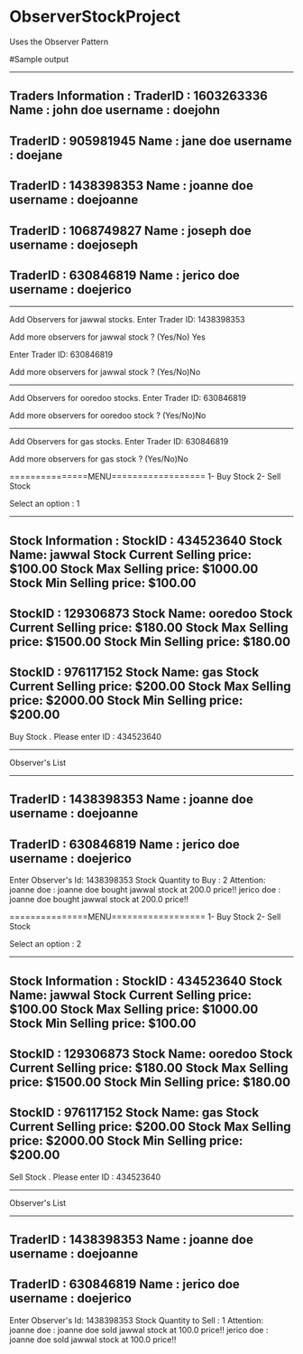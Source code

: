 # ObserverStockProject
Uses the Observer Pattern 

#Sample output 

***********************************************
Traders Information : 
TraderID : 1603263336
Name : john doe
username : doejohn
------

TraderID : 905981945
Name : jane doe
username : doejane
------

TraderID : 1438398353
Name : joanne doe
username : doejoanne
------

TraderID : 1068749827
Name : joseph doe
username : doejoseph
------

TraderID : 630846819
Name : jerico doe
username : doejerico
------


**********************************************

Add Observers for jawwal stocks.
Enter Trader ID: 
1438398353

Add more observers for jawwal stock ? (Yes/No) Yes

Enter Trader ID: 
630846819

Add more observers for jawwal stock ? (Yes/No)No

**********************************************

Add Observers for ooredoo stocks.
Enter Trader ID: 
630846819

Add more observers for ooredoo stock ? (Yes/No)No

**********************************************

Add Observers for gas stocks.
Enter Trader ID: 
630846819

Add more observers for gas stock ? (Yes/No)No


===============MENU==================
1- Buy Stock
2- Sell Stock


Select an option : 
1


***********************************************
Stock Information : 
StockID : 434523640
Stock Name: jawwal
 Stock Current Selling price: $100.00
 Stock Max Selling price: $1000.00 
Stock Min Selling price: $100.00 
------

StockID : 129306873
Stock Name: ooredoo
 Stock Current Selling price: $180.00
 Stock Max Selling price: $1500.00 
Stock Min Selling price: $180.00 
------

StockID : 976117152
Stock Name: gas
 Stock Current Selling price: $200.00
 Stock Max Selling price: $2000.00 
Stock Min Selling price: $200.00 
------


Buy Stock . Please enter ID : 
434523640

-----------------
Observer's List

-----------------
TraderID : 1438398353
Name : joanne doe
username : doejoanne
--------

TraderID : 630846819
Name : jerico doe
username : doejerico
--------

Enter Observer's Id:
1438398353
Stock Quantity to Buy : 
2
Attention:  
joanne doe  : joanne doe bought jawwal stock at 200.0 price!!
jerico doe  : joanne doe bought jawwal stock at 200.0 price!!


===============MENU==================
1- Buy Stock
2- Sell Stock


Select an option : 
2


***********************************************
Stock Information : 
StockID : 434523640
Stock Name: jawwal
 Stock Current Selling price: $100.00
 Stock Max Selling price: $1000.00 
Stock Min Selling price: $100.00 
------

StockID : 129306873
Stock Name: ooredoo
 Stock Current Selling price: $180.00
 Stock Max Selling price: $1500.00 
Stock Min Selling price: $180.00 
------

StockID : 976117152
Stock Name: gas
 Stock Current Selling price: $200.00
 Stock Max Selling price: $2000.00 
Stock Min Selling price: $200.00 
------


 Sell Stock . Please enter ID : 
434523640

-----------------
Observer's List

-----------------
TraderID : 1438398353
Name : joanne doe
username : doejoanne
--------

TraderID : 630846819
Name : jerico doe
username : doejerico
--------

Enter Observer's Id:
1438398353
Stock Quantity to Sell : 
1
Attention:  
joanne doe  : joanne doe sold jawwal stock at 100.0 price!!
jerico doe  : joanne doe sold jawwal stock at 100.0 price!!

